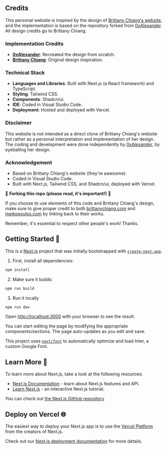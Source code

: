 ## Credits

This personal website is inspired by the design of [Brittany Chiang's website](https://brittanychiang.com/), and the implementation is based on the repository forked from [0xAlexander](https://github.com/0xAlexander/my-website). All design credits go to Brittany Chiang.

### Implementation Credits

- **[0xAlexander](https://github.com/0xAlexander)**: Recreated the design from scratch.
- **[Brittany Chiang](https://brittanychiang.com/)**: Original design inspiration.

### Technical Stack

- **Languages and Libraries**: Built with Next.js (a React framework) and TypeScript.
- **Styling**: Tailwind CSS.
- **Components**: Shadcn/ui.
- **IDE**: Coded in Visual Studio Code.
- **Deployment**: Hosted and deployed with Vercel.

### Disclaimer

This website is not intended as a direct clone of Brittany Chiang's website but rather as a personal interpretation and implementation of her design. The coding and development were done independently by [0xAlexander](https://github.com/0xAlexander), by eyeballing her design.

### Acknowledgement

- Based on Brittany Chiang's website (they're awesome).
- Coded in Visual Studio Code.
- Built with Next.js, Tailwind CSS, and Shadcn/ui, deployed with Vercel.

🚨 **Forking this repo (please read, it's important!)** 🚨

If you choose to use elements of this code and Brittany Chiang's design, make sure to give proper credit to both [brittanychiang.com](https://brittanychiang.com/) and [meikopoulos.com](https://meikopoulos.com/) by linking back to their works.

Remember, it's essential to respect other people's work! Thanks.

## Getting Started 🚀

This is a [Next.js](https://nextjs.org/) project that was initially bootstrapped with [`create-next-app`](https://github.com/vercel/next.js/tree/canary/packages/create-next-app).

1. First, install all dependencies:

```bash
npm install
```

2. Make sure it builds:

```bash
npm run build
```

3. Run it locally

```bash
npm run dev
```
Open [http://localhost:3000](http://localhost:3000) with your browser to see the result.

You can start editing the page by modifying the appropriate components/sections. The page auto-updates as you edit and save.

This project uses [`next/font`](https://nextjs.org/docs/basic-features/font-optimization) to automatically optimize and load Inter, a custom Google Font.

## Learn More 📘

To learn more about Next.js, take a look at the following resources:

- [Next.js Documentation](https://nextjs.org/docs) - learn about Next.js features and API.
- [Learn Next.js](https://nextjs.org/learn) - an interactive Next.js tutorial.

You can check out [the Next.js GitHub repository](https://github.com/vercel/next.js/)

## Deploy on Vercel 🌐

The easiest way to deploy your Next.js app is to use the [Vercel Platform](https://vercel.com/new?utm_medium=default-template&filter=next.js&utm_source=create-next-app&utm_campaign=create-next-app-readme) from the creators of Next.js.

Check out our [Next.js deployment documentation](https://nextjs.org/docs/deployment) for more details.
